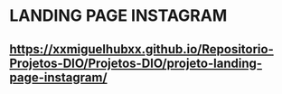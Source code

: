 # LANDING PAGE INSTAGRAM
## https://xxmiguelhubxx.github.io/Repositorio-Projetos-DIO/Projetos-DIO/projeto-landing-page-instagram/
